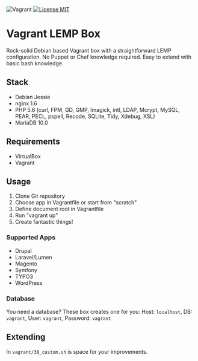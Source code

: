 ![Vagrant](https://img.shields.io/badge/vagrant-box-brightgreen.svg?style=flat-square) [![License MIT](https://img.shields.io/badge/license-MIT-blue.svg?style=flat-square)](https://opensource.org/licenses/MIT)

# Vagrant LEMP Box
Rock-solid Debian based Vagrant box with a straightforward LEMP configuration. No Puppet or Chef knowledge required. 
Easy to extend with basic bash knowledge.

## Stack
- Debian Jessie
- nginx 1.6
- PHP 5.6 (curl, FPM, GD, GMP, Imagick, intl, LDAP, Mcrypt, MySQL, PEAR, PECL, pspell, Recode, SQLite, Tidy, Xdebug, XSL)
- MariaDB 10.0

## Requirements
- VirtualBox
- Vagrant

## Usage
1. Clone Git repository
2. Choose app in Vagrantfile or start from "scratch"
3. Define document root in Vagrantfile
4. Run "vagrant up"
5. Create fantastic things!

### Supported Apps

- Drupal
- Laravel/Lumen
- Magento
- Symfony
- TYPO3
- WordPress

### Database
You need a database? These box creates one for you:
Host: `localhost`, DB: `vagrant`, User: `vagrant`, Password: `vagrant`

## Extending

In `vagrant/30_custom.sh` is space for your improvements.

